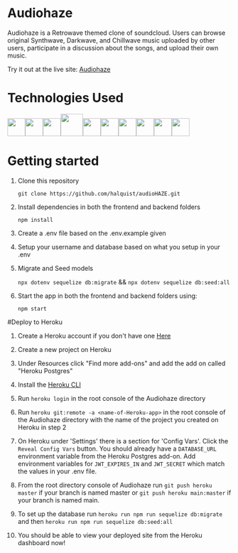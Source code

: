 # Audiohaze
Audiohaze is a Retrowave themed clone of soundcloud. Users can browse original Synthwave, Darkwave, and Chillwave music uploaded by other users, participate in a discussion about the songs, and upload their own music.

Try it out at the live site: [Audiohaze](https://audiohaze.herokuapp.com/)

# Technologies Used

<img  src="https://cdn.jsdelivr.net/gh/devicons/devicon/icons/react/react-original.svg"  height=40/><img  src="https://cdn.jsdelivr.net/gh/devicons/devicon/icons/javascript/javascript-original.svg"  height=40/><img src="https://cdn.jsdelivr.net/gh/devicons/devicon/icons/nodejs/nodejs-plain-wordmark.svg" height=40/><img src="https://cdn.jsdelivr.net/gh/devicons/devicon/icons/express/express-original-wordmark.svg" height=50/><img  src="https://cdn.jsdelivr.net/gh/devicons/devicon/icons/postgresql/postgresql-original.svg"  height=40/><img  src="https://cdn.jsdelivr.net/gh/devicons/devicon/icons/sequelize/sequelize-original.svg"  height=40/><img  src="https://cdn.jsdelivr.net/gh/devicons/devicon/icons/css3/css3-original.svg"  height=40/><img  src="https://cdn.jsdelivr.net/gh/devicons/devicon/icons/html5/html5-original.svg"  height=40/><img  src="https://cdn.jsdelivr.net/gh/devicons/devicon/icons/git/git-original.svg"  height=40/><img  src="https://cdn.jsdelivr.net/gh/devicons/devicon/icons/vscode/vscode-original.svg"  height=40/>

# Getting started

1. Clone this repository

   `git clone https://github.com/halquist/audioHAZE.git`

2. Install dependencies in both the frontend and backend folders

   `npm install`

3. Create a .env file based on the .env.example given

4. Setup your username and database based on what you setup in your .env

5. Migrate and Seed models

   `npx dotenv sequelize db:migrate` &&
   `npx dotenv sequelize db:seed:all`

6. Start the app in both the frontend and backend folders using:

   `npm start`

#Deploy to Heroku

1. Create a Heroku account if you don't have one [Here](https://signup.heroku.com/)

2. Create a new project on Heroku

3. Under Resources click "Find more add-ons" and add the add on called "Heroku Postgres"

4. Install the [Heroku CLI](https://devcenter.heroku.com/articles/heroku-cli)

5. Run `heroku login` in the root console of the Audiohaze directory

5. Run `heroku git:remote -a <name-of-Heroku-app>` in the root console of the Audiohaze directory with the name of the project you created on Heroku in step 2

6. On Heroku under 'Settings' there is a section for 'Config Vars'. Click the `Reveal Config Vars` button. You should already have a `DATABASE_URL` environment variable from the Heroku Postgres add-on. Add environment variables for `JWT_EXPIRES_IN` and `JWT_SECRET` which match the values in your .env file.

7. From the root directory console of Audiohaze run `git push heroku master` if your branch is named master or `git push heroku main:master` if your branch is named main.

8. To set up the database run `heroku run npm run sequelize db:migrate` and then `heroku run npm run sequelize db:seed:all`

9. You should be able to view your deployed site from the Heroku dashboard now!

